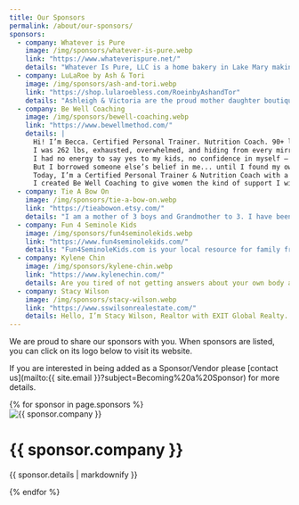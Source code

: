 ```yaml
---
title: Our Sponsors
permalink: /about/our-sponsors/
sponsors:
  - company: Whatever is Pure
    image: /img/sponsors/whatever-is-pure.webp
    link: "https://www.whateverispure.net/"
    details: "Whatever Is Pure, LLC is a home bakery in Lake Mary making delicious organic chemical-free breads and skin care products. Everything is made to order. Bread can be healthy and nutritious! I mill the flour at home so there are no chemicals involved and all the nutrients are preserved. Wheat naturally has a lot of fiber, protein and B-complex vitamins but they are lost in the process of making flour in factories. Skin care should be helping your skin, not destroying it. I battled eczema and skin allergies for years. My lotion, deodorant, laundry soap and lip balm soothe skin, heal small cuts and (along with an anti-inflammatory and chemical free diet) took away the eczema."
  - company: LuLaRoe by Ash & Tori
    image: /img/sponsors/ash-and-tori.webp
    link: "https://shop.lularoebless.com/RoeinbyAshandTor"
    details: "Ashleigh & Victoria are the proud mother daughter boutique business owners of LuLaRoe by Ash & Tori. We offer a wide range of sizes from XXS-3XL for women and sizes 2-12 for kids and we carry styles that ladies of all shapes, sizes, and ages can love. One of our greatest passions is working as personal stylists—helping women feel beautiful in their own skin and confident in what they wear. Over 9 years, we have built strong relationships with our community by focusing on quality, affordability, and personalized service. Fashion is more than just clothing—it's about expression, empowerment, and feeling good from the inside out, and our goal has always been to make that experience accessible to every woman who walks into our boutique. We carry tops, dresses, kimonos, cardigans, shorts, skorts, dress pants, a fitness collection, buttery soft leggings, and more. We host monthly Open Houses, offer private in-person shopping appointments to try on LuLaRoe, and we ship across the United States. We would be honored to meet you and help you find styles you love!"
  - company: Be Well Coaching
    image: /img/sponsors/bewell-coaching.webp
    link: "https://www.bewellmethod.com/"
    details: |
      Hi! I’m Becca. Certified Personal Trainer. Nutrition Coach. 90+ lb lost. Coach for women ready to feel strong again.
      I was 262 lbs, exhausted, overwhelmed, and hiding from every mirror & public activity.
      I had no energy to say yes to my kids, no confidence in myself — and no idea how to start.
      But I borrowed someone else’s belief in me... until I found my own.
      Today, I’m a Certified Personal Trainer & Nutrition Coach with a thriving garage gym right here in Casselberry (literal dream come true!), and I’ve helped dozens of women ditch the all-or-nothing thinking and finally find what works.
      I created Be Well Coaching to give women the kind of support I wish I had — not just accountability, but compassion, honesty, and a real relationship.
  - company: Tie A Bow On
    image: /img/sponsors/tie-a-bow-on.webp
    link: "https://tieabowon.etsy.com/"
    details: "I am a mother of 3 boys and Grandmother to 3. I have been making bows for over  12 years now. I have been a Vendor at BFAW since Fall of 2015. I love BFAW and seeing so many repeat customers and watching their children grow up. All my bows are handmade by me."
  - company: Fun 4 Seminole Kids
    image: /img/sponsors/fun4seminolekids.webp
    link: "https://www.fun4seminolekids.com/"
    details: "Fun4SeminoleKids.com is your local resource for family friendly events and activities in Seminole County! Our website includes a Calendar and Directory detailing kids events, children programs and classes, youth sports, kids eat free directory, birthday party resources, rainy day activities, free fun for kids, summer camps and MORE fun things for kids and families to do in and around Seminole County."
  - company: Kylene Chin
    image: /img/sponsors/kylene-chin.webp
    link: "https://www.kylenechin.com/"
    details: Are you tired of not getting answers about your own body and health issues? As a holistic, natural health practitioner, I’m not here to mask your symptoms. We want to get to the source so you feel like you, again! That means we’ll assess your whole body and its God-designed, interconnected systems. We’ll use a few techniques; some of which include analysis of the face, tongue, and nails, pH of the saliva and urine, iridology, Muscle Response Testing (MRT), and more. We’re here to offer natural, holistic solutions. Most importantly we’re looking at you as an individual. Together we can help you regain your health so you can live life, naturally!
  - company: Stacy Wilson
    image: /img/sponsors/stacy-wilson.webp
    link: "https://www.sswilsonrealestate.com/"
    details: Hello, I’m Stacy Wilson, Realtor with EXIT Global Realty. With years of experience serving Central Florida, I take pride in helping home buyers and sellers achieve their real estate goals with skill, professionalism, responsiveness, and care. Thinking about making a move or investing in your future? Let’s connect and make your real estate dreams a reality.
---
```


We are proud to share our sponsors with you. When sponsors are listed, you can click on its logo below to visit its website.

If you are interested in being added as a Sponsor/Vendor please [contact us](mailto:{{ site.email }}?subject=Becoming%20a%20Sponsor) for more details.

<div class="container">
  <div id="sponsors" class="row">
    <div>
      {% for sponsor in page.sponsors %}
      <div class="p-2">
        <div class="card col">
          <a href="{{ sponsor.link }}" target="_blank" style="text-decoration:none">
            <img src="{{ sponsor.image }}" class="card-img-top" alt="{{ sponsor.company }}">
          </a>
          <div class="card-body">
            <h1 class="card-title">
              <a href="{{ sponsor.link }}" target="_blank" style="text-decoration:none">{{ sponsor.company }}</a>
            </h1>
            <p class="card-text" style="text-align: justify">{{ sponsor.details | markdownify }}</p>
          </div>
        </div>
      </div>
      {% endfor %}
    </div>
  </div>
</div>
